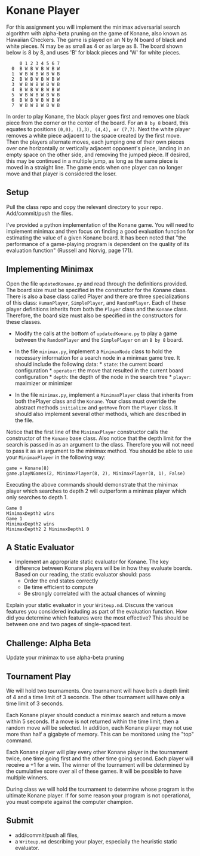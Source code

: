 # Konane Player

For this assignment you will implement the minimax adversarial search algorithm with alpha-beta pruning on the game of Konane, also known as Hawaiian Checkers. The game is played on an N by N board of black and white pieces. N may be as small as 4 or as large as 8. The board shown below is 8 by 8, and uses 'B' for black pieces and 'W' for white pieces.


```
     0 1 2 3 4 5 6 7 
  0  B W B W B W B W
  1  W B W B W B W B
  2  B W B W B W B W
  3  W B W B W B W B
  4  B W B W B W B W 
  5  W B W B W B W B
  6  B W B W B W B W        
  7  W B W B W B W B
```


In order to play Konane, the black player goes first and removes one black piece from the corner or the center of the board. For an `8 by 8` board, this equates to positions `(0,0), (3,3), (4,4), or (7,7)`. Next the white player removes a white piece adjacent to the space created by the first move. Then the players alternate moves, each jumping one of their own pieces over one horizontally or vertically adjacent opponent's piece, landing in an empty space on the other side, and removing the jumped piece. If desired, this may be continued in a multiple jump, as long as the same piece is moved in a straight line. The game ends when one player can no longer move and that player is considered the loser.

## Setup

Pull the class repo and copy the relevant directory to your repo.  Add/commit/push the files.

I've provided a python implementation of the Konane game. You will need to implement minimax and then focus on finding a good evaluation function for estimating the value of a given Konane board. It has been noted that "the performance of a game-playing program is dependent on the quality of its evaluation function" (Russell and Norvig, page 171).


## Implementing Minimax 


Open the file `updatedKonane.py` and read through the definitions provided. The board size must be specified in the constructor for the Konane class. There is also a base class called Player and there are three specializations of this class: `HumanPlayer`, `SimplePlayer`, and `RandomPlayer`. Each of these player definitions inherits from both the `Player` class and the `Konane` class. Therefore, the board size must also be specified in the constructors for these classes.

* Modify the calls at the bottom of `updatedKonane.py` to play a game between the `RandomPlayer`  and the `SimplePlayer` on an `8 by 8` board.

* In the file `minimax.py`, implement a `MinimaxNode` class to hold the necessary information for a search node in a minimax game tree. It should include the following data:
        * `state`: the current board configuration
        * `operator`: the move that resulted in the current board configuration
        * `depth`: the depth of the node in the search tree
        * `player`: maximizer or minimizer


* In the file `minimax.py`, implement a `MinimaxPlayer` class that inherits from both thePlayer class and the `Konane`. Your class must override the abstract methods `initialize` and `getMove` from the `Player` class. It should also implement several other methods, which are described in the file. 

Notice that the first line of the `MinimaxPlayer` constructor calls the constructor of the `Konane` base class. Also notice that the depth limit for the search is passed in as an argument to the class. Therefore you will not need to pass it as an argument to the minimax method. You should be able to use your `MinimaxPlayer` in the following way:

```
game = Konane(8)
game.playNGames(2, MinimaxPlayer(8, 2), MinimaxPlayer(8, 1), False)
```


Executing the above commands should demonstrate that the minimax player which searches to depth 2 will outperform a minimax player which only searches to depth 1.

```
Game 0
MinimaxDepth2 wins
Game 1
MinimaxDepth2 wins
MinimaxDepth2 2 MinimaxDepth1 0

```

## A Static Evaluator
* Implement an appropriate static evaluator for Konane. The key difference between Konane players will be in how they evaluate boards. Based on our reading, the static evaluator should:
pass
    * Order the end states correctly
    * Be time efficient to compute
    * Be strongly correlated with the actual chances of winning


Explain your static evaluator in your `Writeup.md`.  Discuss the various features you considered including as part of the evaluation function. How did you determine which features were the most effective? This should be between one and two pages of single-spaced text.

## Challenge: Alpha Beta

Update your minimax to use alpha-beta pruning
## Tournament Play

We will hold two tournaments. One tournament will have both a depth limit of 4 and a time limit of 3 seconds. The other tournament will have only a time limit of 3 seconds.

Each Konane player should conduct a minimax search and return a move within 5 seconds. If a move is not returned within the time limit, then a random move will be selected. In addition, each Konane player may not use more than half a gigabyte of memory. This can be monitored using the "top" command.

Each Konane player will play every other Konane player in the tournament twice, one time going first and the other time going second. Each player will receive a +1 for a win. The winner of the tournament will be determined by the cumulative score over all of these games. It will be possible to have multiple winners.

During class we will hold the tournament to determine whose program is the ultimate Konane player. If for some reason your program is not operational, you must compete against the computer champion.

## Submit

* add/commit/push all files, 
* a `Writeup.md` describing your player, especially the heuristic static evaluator.